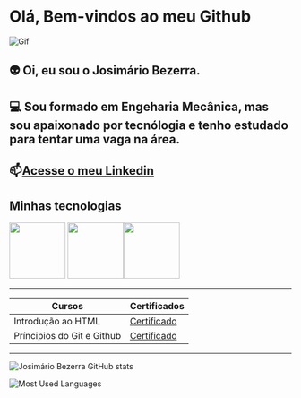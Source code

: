 # Olá, Bem-vindos ao meu Github

![Gif](https://th.bing.com/th/id/R.e426702edf874b181aced1e2fa5c6cde?rik=al4fgdsp5hCYeA&pid=ImgRaw&r=0)


👽 Oi, eu sou o Josimário Bezerra.
------------

💻 Sou formado em Engeharia Mecânica, mas sou apaixonado por tecnólogia e tenho estudado para tentar uma vaga na área.
--------
 📫[Acesse o meu Linkedin](https://www.linkedin.com/in/josimario-bezerra/)
---------
## Minhas tecnologias

<img src="https://cdn.jsdelivr.net/gh/devicons/devicon@latest/icons/kalilinux/kalilinux-original.svg" width="100px"> <img src="https://cdn.jsdelivr.net/gh/devicons/devicon@latest/icons/github/github-original-wordmark.svg" width="100px" /><img src="https://cdn.jsdelivr.net/gh/devicons/devicon@latest/icons/python/python-original-wordmark.svg"  width="100px"/>

---------

| Cursos | Certificados |
|--------| -------------|
|Introdução ao HTML | [ Certificado](https://media.licdn.com/dms/image/sync/v2/D4D27AQH-7HE5IRbyfg/articleshare-shrink_160/B4DZh2VC6lGsAo-/0/1754331887451?e=1754938800&v=beta&t=KG3FlX41wklb055-K5uC9MYas3kXK-F7EPreV5PZvKk)
 | Príncipios do Git e Github | [ Certificado](https://www.dio.me/certificate/3WB0V0EC/share)
----------------------------

![Josimário Bezerra GitHub stats](https://github-readme-stats.vercel.app/api?username=josimario-bezerra&show_icons=true&theme=radical)

![Most Used Languages](https://github-readme-stats.vercel.app/api/top-langs/?username=josimario-bezerra&layout=compact&langs_count=7&theme=dracula)


<!--
**josimario-bezerra/josimario-bezerra** is a ✨ _special_ ✨ repository because its `README.md` (this file) appears on your GitHub profile.

Here are some ideas to get you started:

- 🔭 I’m currently working on ...
- 🌱 I’m currently learning ...
- 👯 I’m looking to collaborate on ...
- 🤔 I’m looking for help with ...
- 💬 Ask me about ...
- 📫 How to reach me: ...
- 😄 Pronouns: ...
- ⚡ Fun fact: ...
-->
